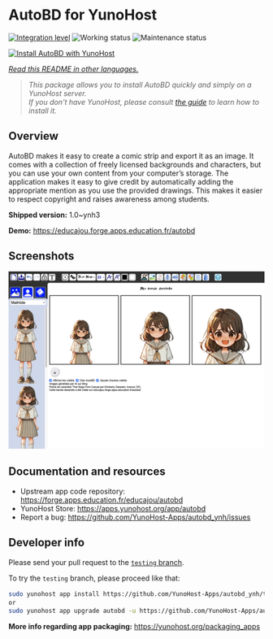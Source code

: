 <!--
N.B.: This README was automatically generated by <https://github.com/YunoHost/apps/tree/master/tools/readme_generator>
It shall NOT be edited by hand.
-->

# AutoBD for YunoHost

[![Integration level](https://apps.yunohost.org/badge/integration/autobd)](https://ci-apps.yunohost.org/ci/apps/autobd/)
![Working status](https://apps.yunohost.org/badge/state/autobd)
![Maintenance status](https://apps.yunohost.org/badge/maintained/autobd)

[![Install AutoBD with YunoHost](https://install-app.yunohost.org/install-with-yunohost.svg)](https://install-app.yunohost.org/?app=autobd)

*[Read this README in other languages.](./ALL_README.md)*

> *This package allows you to install AutoBD quickly and simply on a YunoHost server.*  
> *If you don't have YunoHost, please consult [the guide](https://yunohost.org/install) to learn how to install it.*

## Overview

AutoBD makes it easy to create a comic strip and export it as an image. It comes with a collection of freely licensed backgrounds and characters, but you can use your own content from your computer’s storage. The application makes it easy to give credit by automatically adding the appropriate mention as you use the provided drawings. This makes it easier to respect copyright and raises awareness among students.


**Shipped version:** 1.0~ynh3

**Demo:** <https://educajou.forge.apps.education.fr/autobd>

## Screenshots

![Screenshot of AutoBD](./doc/screenshots/screenshot.png)

## Documentation and resources

- Upstream app code repository: <https://forge.apps.education.fr/educajou/autobd>
- YunoHost Store: <https://apps.yunohost.org/app/autobd>
- Report a bug: <https://github.com/YunoHost-Apps/autobd_ynh/issues>

## Developer info

Please send your pull request to the [`testing` branch](https://github.com/YunoHost-Apps/autobd_ynh/tree/testing).

To try the `testing` branch, please proceed like that:

```bash
sudo yunohost app install https://github.com/YunoHost-Apps/autobd_ynh/tree/testing --debug
or
sudo yunohost app upgrade autobd -u https://github.com/YunoHost-Apps/autobd_ynh/tree/testing --debug
```

**More info regarding app packaging:** <https://yunohost.org/packaging_apps>
